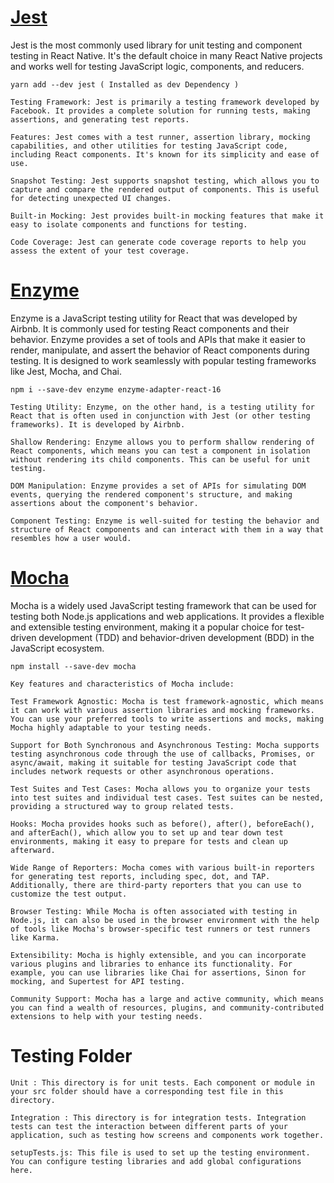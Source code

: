 
# [Jest](https://jestjs.io/docs/getting-started)
Jest is the most commonly used library for unit testing and component testing in React Native. It's the default choice in many React Native projects and works well for testing JavaScript logic, components, and reducers.

`yarn add --dev jest ( Installed as dev Dependency )`

    Testing Framework: Jest is primarily a testing framework developed by Facebook. It provides a complete solution for running tests, making assertions, and generating test reports.

    Features: Jest comes with a test runner, assertion library, mocking capabilities, and other utilities for testing JavaScript code, including React components. It's known for its simplicity and ease of use.

    Snapshot Testing: Jest supports snapshot testing, which allows you to capture and compare the rendered output of components. This is useful for detecting unexpected UI changes.

    Built-in Mocking: Jest provides built-in mocking features that make it easy to isolate components and functions for testing.

    Code Coverage: Jest can generate code coverage reports to help you assess the extent of your test coverage.


# [Enzyme](https://www.npmjs.com/package/enzyme)

Enzyme is a JavaScript testing utility for React that was developed by Airbnb. It is commonly used for testing React components and their behavior. Enzyme provides a set of tools and APIs that make it easier to render, manipulate, and assert the behavior of React components during testing. It is designed to work seamlessly with popular testing frameworks like Jest, Mocha, and Chai.

`npm i --save-dev enzyme enzyme-adapter-react-16`

    Testing Utility: Enzyme, on the other hand, is a testing utility for React that is often used in conjunction with Jest (or other testing frameworks). It is developed by Airbnb.

    Shallow Rendering: Enzyme allows you to perform shallow rendering of React components, which means you can test a component in isolation without rendering its child components. This can be useful for unit testing.

    DOM Manipulation: Enzyme provides a set of APIs for simulating DOM events, querying the rendered component's structure, and making assertions about the component's behavior.

    Component Testing: Enzyme is well-suited for testing the behavior and structure of React components and can interact with them in a way that resembles how a user would.


# [Mocha](https://mochajs.org/#installation)

Mocha is a widely used JavaScript testing framework that can be used for testing both Node.js applications and web applications. It provides a flexible and extensible testing environment, making it a popular choice for test-driven development (TDD) and behavior-driven development (BDD) in the JavaScript ecosystem.

`npm install --save-dev mocha`
    
    Key features and characteristics of Mocha include:

    Test Framework Agnostic: Mocha is test framework-agnostic, which means it can work with various assertion libraries and mocking frameworks. You can use your preferred tools to write assertions and mocks, making Mocha highly adaptable to your testing needs.

    Support for Both Synchronous and Asynchronous Testing: Mocha supports testing asynchronous code through the use of callbacks, Promises, or async/await, making it suitable for testing JavaScript code that includes network requests or other asynchronous operations.

    Test Suites and Test Cases: Mocha allows you to organize your tests into test suites and individual test cases. Test suites can be nested, providing a structured way to group related tests.

    Hooks: Mocha provides hooks such as before(), after(), beforeEach(), and afterEach(), which allow you to set up and tear down test environments, making it easy to prepare for tests and clean up afterward.

    Wide Range of Reporters: Mocha comes with various built-in reporters for generating test reports, including spec, dot, and TAP. Additionally, there are third-party reporters that you can use to customize the test output.

    Browser Testing: While Mocha is often associated with testing in Node.js, it can also be used in the browser environment with the help of tools like Mocha's browser-specific test runners or test runners like Karma.

    Extensibility: Mocha is highly extensible, and you can incorporate various plugins and libraries to enhance its functionality. For example, you can use libraries like Chai for assertions, Sinon for mocking, and Supertest for API testing.

    Community Support: Mocha has a large and active community, which means you can find a wealth of resources, plugins, and community-contributed extensions to help with your testing needs.

# Testing Folder 
    Unit : This directory is for unit tests. Each component or module in your src folder should have a corresponding test file in this directory.

    Integration : This directory is for integration tests. Integration tests can test the interaction between different parts of your application, such as testing how screens and components work together.

    setupTests.js: This file is used to set up the testing environment. You can configure testing libraries and add global configurations here.

